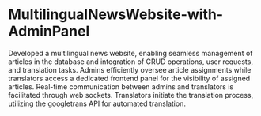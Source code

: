 # MultilingualNewsWebsite-with-AdminPanel

Developed a multilingual news website, enabling seamless management of articles in the database and integration of CRUD operations, user requests, and translation tasks. Admins efficiently oversee article assignments while translators access a dedicated frontend panel for the visibility of assigned articles. Real-time communication between admins and translators is facilitated through web sockets. Translators initiate the translation process, utilizing the googletrans API
for automated translation.
